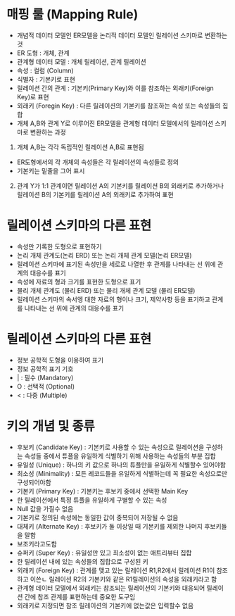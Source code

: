 # 매핑 룰 (Mapping Rule)
- 개념적 데이터 모델인 ER모델을 논리적 데이터 모델인 릴레이션 스키마로 변환하는 것
- ER 도형 : 개체, 관계
- 관계형 데이터 모델 : 개체 릴레이션, 관계 릴레이션
- 속성 : 컬럼 (Column)
- 식별자 : 기본키로 표현
- 릴레이션 간의 관계 : 기본키(Primary Key)와 이를 참조하는 외래키(Foreign Key)로 표현
- 외래키 (Foregin Key) : 다른 릴레이션의 기본키를 참조하는 속성 또는 속성들의 집합
- 개체 A,B와 관계 Y로 이루어진 ER모델을 관계형 데이터 모델에서의 릴레이션 스키마로 변환하는 과정
1. 개체 A,B는 각각 독립적인 릴레이션 A,B로 표현됨
- ER도형에서의 각 개체의 속성들은 각 릴레이션의 속성들로 정의
- 기본키는 밑줄을 그어 표시
2. 관계 Y가 1:1 관계이면 릴레이션 A의 기본키를 릴레이션 B의 외래키로 추가하거나 릴레이션 B의 기본키를 릴레이션 A의 외래키로 추가하여 표현

# 릴레이션 스키마의 다른 표현
- 속성만 기록한 도형으로 표현하기
- 논리 개체 관계도(논리 ERD) 또는 논리 개체 관계 모델(논리 ER모델)
- 릴레이션 스키마에 표기된 속성만을 세로로 나열한 후 관계를 나타내는 선 위에 관계의 대응수를 표기
- 속성에 자료의 형과 크기를 표현한 도형으로 표기
- 물리 개체 관계도 (물리 ERD) 또는 물리 개체 관계 모델 (물리 ER모델)
- 릴레이션 스키마의 속서엥 대한 자료의 형이나 크기, 제약사항 등을 표기하고 관계를 나타내는 선 위에 관계의 대응수를 표기

# 릴레이션 스키마의 다른 표현
- 정보 공학적 도형을 이용하여 표기
- 정보 공학적 표기 기호
- | : 필수 (Mandatory)
- O : 선택적 (Optional)
- < : 다중 (Multiple)

# 키의 개념 및 종류
- 후보키 (Candidate Key) : 기본키로 사용할 수 있는 속성으로 릴레이션을 구성하는 속성들 중에서 튜플을 유일하게 식별하기 위해 사용하는 속성들의 부분 집합
- 유일성 (Unique) : 하나의 키 값으로 하나의 튜플만을 유일하게 식별할수 있어야함
- 최소성 (Minimality) : 모든 레코드들을 유일하게 식별하는데 꼭 필요한 속성으로만 구성되어야함
- 기본키 (Primary Key) : 기본키는 후보키 중에서 선택한 Main Key
- 한 릴레이션에서 특정 튜플을 유일하게 구별할 수 있는 속성
- Null 값을 가질수 없음
- 기본키로 정의된 속성에는 동일한 값이 중복되어 저장될 수 없음
- 대체키 (Alternate Key) : 후보키가 둘 이상일 때 기본키를 제외한 나머지 후보키들을 말함
- 보조키라고도함
- 슈퍼키 (Super Key) : 유일성만 있고 최소성이 없는 애트리뷰터 집합
- 한 릴레이션 내에 있는 속성들의 집합으로 구성된 키
- 외래키 (Foreign Key) : 관계를 맺고 있는 릴레이션 R1,R2에서 릴레이션 R1이 참조하고 이쓴ㄴ 릴레이션 R2의 기본키와 같은 R1릴레이션의 속성을 외래키라고 함
- 관계형 데이터 모델에서 외래키는 참조되는 릴레이션의 기본키와 대응되어 릴레이션 간에 참조 관계를 표현하는데 중요한 도구임
- 외래키로 지정되면 참조 릴레이션의 기본키에 없는값은 입력할수 없음
